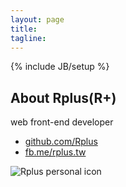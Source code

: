 ```yaml
---
layout: page
title:
tagline:
---
```

{% include JB/setup %}

## About Rplus(R+)
web front-end developer

+ [github.com/Rplus](//github.com/Rplus)
+ [fb.me/rplus.tw](//fb.me/Rplus.tw)

![Rplus personal icon](//rawgithub.com/Rplus/R-logo/master/R+.svg "Rplus personal icon")